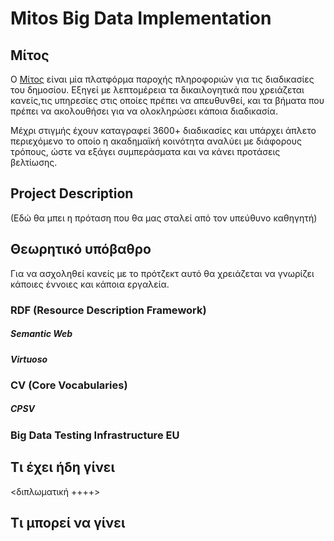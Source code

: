 # Mitos Big Data Implementation


## Μίτος
O [Μίτος](https://mitos.gov.gr/) είναι μία πλατφόρμα παροχής πληροφοριών για τις διαδικασίες του δημοσίου. Εξηγεί με λεπτομέρεια τα δικαιλογητικά που χρειάζεται κανείς,τις υπηρεσίες στις οποίες πρέπει να απευθυνθεί, και τα βήματα που πρέπει να ακολουθήσει για να ολοκληρώσει κάποια διαδικασία. 

Μέχρι στιγμής έχουν καταγραφεί 3600+ διαδικασίες και υπάρχει άπλετο περιεχόμενο το οποίο η ακαδημαϊκή κοινότητα αναλύει με διάφορους τρόπους, ώστε να εξάγει συμπεράσματα και να κάνει προτάσεις βελτίωσης.

## Project Description 
(Εδώ θα μπει η πρόταση που θα μας σταλεί από τον υπεύθυνο καθηγητή)

## Θεωρητικό υπόβαθρο
Για να ασχοληθεί κανείς με το πρότζεκτ αυτό θα χρειάζεται να γνωρίζει κάποιες έννοιες και κάποια εργαλεία. 



### RDF (Resource Description Framework)

##### Semantic Web

##### Virtuoso

### CV (Core Vocabularies)

##### CPSV

### Big Data Testing Infrastructure EU

## Τι έχει ήδη γίνει
<διπλωματική ++++>

## Τι μπορεί να γίνει

